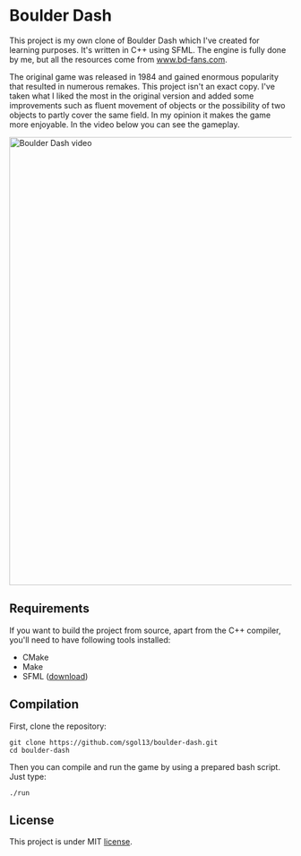 # Boulder Dash
This project is my own clone of Boulder Dash which I've created for learning purposes. It's written in C++ using SFML. The engine is fully done by me, but all the resources come from www.bd-fans.com. 

The original game was released in 1984 and gained enormous popularity that resulted in numerous remakes. This project isn't an exact copy. I've taken what I liked the most in the original version and added some improvements such as fluent movement of objects or the possibility of two objects to partly cover the same field. In my opinion it makes the game more enjoyable. In the video below you can see the gameplay.

<a href="https://www.youtube.com/watch?v=LvDFsZE7p5g">
         <img alt="Boulder Dash video" src="https://i.postimg.cc/FRzTdRwQ/play-screen.png" width=800">
</a>                                                                                                     

## Requirements
If you want to build the project from source, apart from the C++ compiler, you'll need to have following tools installed:
* CMake
* Make
* SFML ([download](https://www.sfml-dev.org/download/sfml/2.5.1/))

## Compilation
First, clone the repository:

```
git clone https://github.com/sgol13/boulder-dash.git
cd boulder-dash
```

Then you can compile and run the game by using a prepared bash script. Just type:
```
./run
```

## License
This project is under MIT [license](LICENSE).
